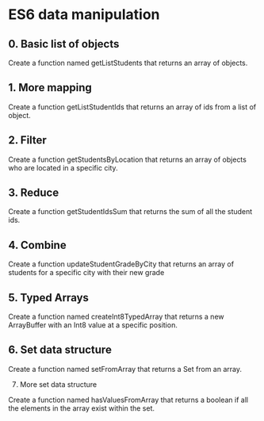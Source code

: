 # ES6 data manipulation

## 0. Basic list of objects 

Create a function named getListStudents that returns an array of objects.

## 1. More mapping

Create a function getListStudentIds that returns an array of ids from a list of object.

## 2. Filter 

Create a function getStudentsByLocation that returns an array of objects who are located in a specific city.

## 3. Reduce

Create a function getStudentIdsSum that returns the sum of all the student ids.

## 4. Combine 

Create a function updateStudentGradeByCity that returns an array of students for a specific city with their new grade

## 5. Typed Arrays 

Create a function named createInt8TypedArray that returns a new ArrayBuffer with an Int8 value at a specific position.

## 6. Set data structure

Create a function named setFromArray that returns a Set from an array.

7. More set data structure

Create a function named hasValuesFromArray that returns a boolean if all the elements in the array exist within the set.
